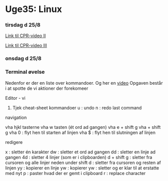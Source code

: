 # Uge35: Linux
### tirsdag d 25/8 

[Link til CPR-video II](https://youtu.be/R_b9QT7v-3o)

[Link til CPR-video III](https://youtu.be/N1fQIGzKWIA)

### onsdag d 25/8 


### Terminal øvelse
Nedenfor er der en liste over kommandoer. Og her en [video](https://youtu.be/wW8azHjdmwc) 
Opgaven består i at spotte de vi aktioner der forekomeer

Editor - vi

1) Tjek cheat-sheet
kommandoer
  u : undo
  n : redo last command

navigation 

  vha hjkl tasterne
  vha w tasten (ét ord ad gangen)
  vha e + shift g
  vha <linjenummer> + shift g
  vha 0 : flyt hen til starten af linjen
  vha $ : flyt hen til slutningen af linjen


redigere

  x : sletter én karakter
  dw : sletter et ord ad gangen
  dd : sletter en linje ad gangen 
  4d : sletter 4 linjer (som er i clipboarden)
  d + shift g : sletter fra cursoren og alle linjer neden under
  shift d : sletter fra cursoren og resten af linjen
  yy : kopierer en linje
  yw : kopierer 
  yw : sletter og er klar til at erstatte med nyt 
  p : paster hvad der er gemt i clipboard 
  r : replace character



